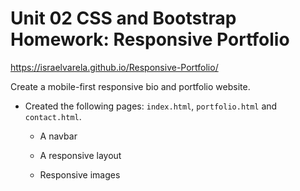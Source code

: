 # Unit 02 CSS and Bootstrap Homework: Responsive Portfolio

https://israelvarela.github.io/Responsive-Portfolio/

Create a mobile-first responsive bio and portfolio website.


* Created the following pages: `index.html`, `portfolio.html` and `contact.html`.

   * A navbar

   * A responsive layout

   * Responsive images


```

